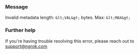 
### Message
Invalid metadata length: `&lt;VAL&gt;` bytes. Max: `&lt;MAX&gt;`

### Further help
If you're having trouble resolving this error, please reach out to [support@ngrok.com](mailto:support@ngrok.com?subject=Help%20with%20ERR_NGROK_100)

